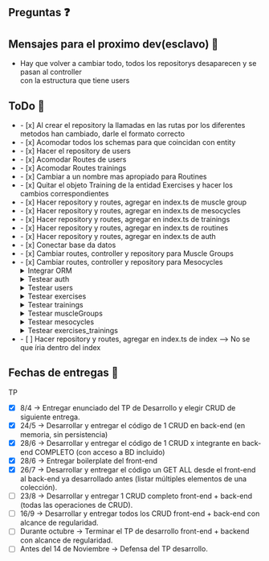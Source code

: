 ## Preguntas ❓


## Mensajes para el proximo dev(esclavo) 📨

- Hay que volver a cambiar todo, todos los repositorys desaparecen y se pasan al controller <br> con la estructura que tiene users


## ToDo 📃
<ul> 
<li>- [x] Al crear el repository la llamadas en las rutas por los diferentes metodos han cambiado, darle el formato correcto</li>
<li>- [x] Acomodar todos los schemas para que coincidan con entity</li>
<li>- [x] Hacer el repository de users</li>
<li>- [x] Acomodar Routes de users</li>
<li>- [x] Acomodar Routes trainings</li>
<li>- [x] Cambiar a un nombre mas apropiado para Routines</li>
<li>- [x] Quitar el objeto Training de la entidad Exercises y hacer los cambios correspondientes</li>
<li>- [x] Hacer repository y routes, agregar en index.ts de muscle group</li>
<li>- [x] Hacer repository y routes, agregar en index.ts de mesocycles</li>
<li>- [x] Hacer repository y routes, agregar en index.ts de trainings</li>
<li>- [x] Hacer repository y routes, agregar en index.ts de routines</li>
<li>- [x] Hacer repository y routes, agregar en index.ts de auth</li>
<li>- [x] Conectar base da datos</li>
<li>- [x] Cambiar routes, controller y repository para Muscle Groups</li>
<li>- [x] Cambiar routes, controller y repository para Mesocycles</li>
<details>
    <summary>Integrar ORM</summary>
    <ul>
        <li>- [x] Integrar Auth y Users </li>
        <li>- [x] Integrar trainings </li>
        <li>- [x] Integrar mesocycle </li>
        <li>- [x] Integrar trainingsMethods </li>
        <li>- [x] Integrar exercises </li>
        <li>- [x] Integrar MuscleGroups </li>
        <li>- [ ] Integrar exercises_trainings </li>\
    </ul>
</details>
<details>
    <summary>Testear auth</summary>
        <ul>
            <li>- [ ] Get alls</li>
            <li>- [ ] Get one </li>
            <li>- [ ] Create </li>
            <li>- [ ] Update </li>
            <li>- [ ] Delete </li>
        </ul>
</details>
<details>
    <summary>Testear users</summary>
        <ul>
            <li>- [ ] Get alls</li>
            <li>- [ ] Get one </li>
            <li>- [ ] Create </li>
            <li>- [ ] Update </li>
            <li>- [ ] Delete </li>
        </ul>
</details>
<details>
    <summary>Testear exercises</summary>
        <ul>
            <li>- [ ] Get alls</li>
            <li>- [ ] Get one </li>
            <li>- [ ] Create </li>
            <li>- [ ] Update </li>
            <li>- [ ] Delete </li>
        </ul>    
</details>
<details>
    <summary>Testear trainings</summary>
        <ul>
            <li>- [ ] Get alls</li>
            <li>- [ ] Get one </li>
            <li>- [ ] Create </li>
            <li>- [ ] Update </li>
            <li>- [ ] Delete </li>
        </ul>
</details>
<details>
    <summary>Testear muscleGroups</summary>
        <ul>
            <li>- [ ] Get alls</li>
            <li>- [ ] Get one </li>
            <li>- [ ] Create </li>
            <li>- [ ] Update </li>
            <li>- [ ] Delete </li>
        </ul>
</details>
<details>
    <summary>Testear mesocycles</summary>
        <ul>
            <li>- [ ] Get alls</li>
            <li>- [ ] Get one </li>
            <li>- [ ] Create </li>
            <li>- [ ] Update </li>
            <li>- [ ] Delete </li>
        </ul>
</details>
<details>
    <summary>Testear exercises_trainings</summary>
        <ul>
            <li>- [ ] Get alls</li>
            <li>- [ ] Get one </li>
            <li>- [ ] Create </li>
            <li>- [ ] Update </li>
            <li>- [ ] Delete </li>
        </ul>
</details>
<li>- [ ] Hacer repository y routes, agregar en index.ts de index --> No se que íria dentro del index</li>
</ul>

## Fechas de entregas 📅

TP

- [x] 8/4 -> Entregar enunciado del TP de Desarrollo y elegir CRUD de siguiente entrega.
- [x] 24/5 -> Desarrollar y entregar el código de 1 CRUD en back-end (en memoria, sin persistencia)
- [x] 28/6 -> Desarrollar y entregar el código de 1 CRUD x integrante en back-end COMPLETO (con acceso a BD incluido)
- [x] 28/6 -> Entregar boilerplate del front-end
- [x] 26/7 -> Desarrollar y entregar el código un GET ALL desde el front-end al back-end ya desarrollado antes (listar múltiples elementos de una colección).
- [ ] 23/8 -> Desarrollar y entregar 1 CRUD completo front-end + back-end (todas las operaciones de CRUD).
- [ ] 16/9 -> Desarrollar y entregar todos los CRUD front-end + back-end con alcance de regularidad.
- [ ] Durante octubre -> Terminar el TP de desarrollo front-end + backend con alcance de regularidad.
- [ ] Antes del 14 de Noviembre -> Defensa del TP desarrollo.
